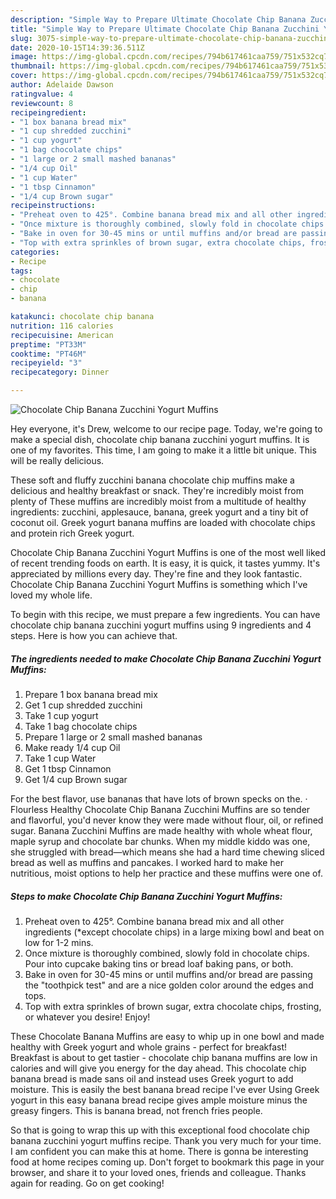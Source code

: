 ```yaml
---
description: "Simple Way to Prepare Ultimate Chocolate Chip Banana Zucchini Yogurt Muffins"
title: "Simple Way to Prepare Ultimate Chocolate Chip Banana Zucchini Yogurt Muffins"
slug: 3075-simple-way-to-prepare-ultimate-chocolate-chip-banana-zucchini-yogurt-muffins
date: 2020-10-15T14:39:36.511Z
image: https://img-global.cpcdn.com/recipes/794b617461caa759/751x532cq70/chocolate-chip-banana-zucchini-yogurt-muffins-recipe-main-photo.jpg
thumbnail: https://img-global.cpcdn.com/recipes/794b617461caa759/751x532cq70/chocolate-chip-banana-zucchini-yogurt-muffins-recipe-main-photo.jpg
cover: https://img-global.cpcdn.com/recipes/794b617461caa759/751x532cq70/chocolate-chip-banana-zucchini-yogurt-muffins-recipe-main-photo.jpg
author: Adelaide Dawson
ratingvalue: 4
reviewcount: 8
recipeingredient:
- "1 box banana bread mix"
- "1 cup shredded zucchini"
- "1 cup yogurt"
- "1 bag chocolate chips"
- "1 large or 2 small mashed bananas"
- "1/4 cup Oil"
- "1 cup Water"
- "1 tbsp Cinnamon"
- "1/4 cup Brown sugar"
recipeinstructions:
- "Preheat oven to 425°. Combine banana bread mix and all other ingredients (*except chocolate chips) in a large mixing bowl and beat on low for 1-2 mins."
- "Once mixture is thoroughly combined, slowly fold in chocolate chips. Pour into cupcake baking tins or bread loaf baking pans, or both."
- "Bake in oven for 30-45 mins or until muffins and/or bread are passing the &#34;toothpick test&#34; and are a nice golden color around the edges and tops."
- "Top with extra sprinkles of brown sugar, extra chocolate chips, frosting, or whatever you desire! Enjoy!"
categories:
- Recipe
tags:
- chocolate
- chip
- banana

katakunci: chocolate chip banana 
nutrition: 116 calories
recipecuisine: American
preptime: "PT33M"
cooktime: "PT46M"
recipeyield: "3"
recipecategory: Dinner

---
```



![Chocolate Chip Banana Zucchini Yogurt Muffins](https://img-global.cpcdn.com/recipes/794b617461caa759/751x532cq70/chocolate-chip-banana-zucchini-yogurt-muffins-recipe-main-photo.jpg)

Hey everyone, it's Drew, welcome to our recipe page. Today, we're going to make a special dish, chocolate chip banana zucchini yogurt muffins. It is one of my favorites. This time, I am going to make it a little bit unique. This will be really delicious.

These soft and fluffy zucchini banana chocolate chip muffins make a delicious and healthy breakfast or snack. They&#39;re incredibly moist from plenty of These muffins are incredibly moist from a multitude of healthy ingredients: zucchini, applesauce, banana, greek yogurt and a tiny bit of coconut oil. Greek yogurt banana muffins are loaded with chocolate chips and protein rich Greek yogurt.

Chocolate Chip Banana Zucchini Yogurt Muffins is one of the most well liked of recent trending foods on earth. It is easy, it is quick, it tastes yummy. It's appreciated by millions every day. They're fine and they look fantastic. Chocolate Chip Banana Zucchini Yogurt Muffins is something which I've loved my whole life.


To begin with this recipe, we must prepare a few ingredients. You can have chocolate chip banana zucchini yogurt muffins using 9 ingredients and 4 steps. Here is how you can achieve that.

<!--inarticleads1-->

##### The ingredients needed to make Chocolate Chip Banana Zucchini Yogurt Muffins:

1. Prepare 1 box banana bread mix
1. Get 1 cup shredded zucchini
1. Take 1 cup yogurt
1. Take 1 bag chocolate chips
1. Prepare 1 large or 2 small mashed bananas
1. Make ready 1/4 cup Oil
1. Take 1 cup Water
1. Get 1 tbsp Cinnamon
1. Get 1/4 cup Brown sugar


For the best flavor, use bananas that have lots of brown specks on the. · Flourless Healthy Chocolate Chip Banana Zucchini Muffins are so tender and flavorful, you&#39;d never know they were made without flour, oil, or refined sugar. Banana Zucchini Muffins are made healthy with whole wheat flour, maple syrup and chocolate bar chunks. When my middle kiddo was one, she struggled with bread—which means she had a hard time chewing sliced bread as well as muffins and pancakes. I worked hard to make her nutritious, moist options to help her practice and these muffins were one of. 

<!--inarticleads2-->

##### Steps to make Chocolate Chip Banana Zucchini Yogurt Muffins:

1. Preheat oven to 425°. Combine banana bread mix and all other ingredients (*except chocolate chips) in a large mixing bowl and beat on low for 1-2 mins.
1. Once mixture is thoroughly combined, slowly fold in chocolate chips. Pour into cupcake baking tins or bread loaf baking pans, or both.
1. Bake in oven for 30-45 mins or until muffins and/or bread are passing the &#34;toothpick test&#34; and are a nice golden color around the edges and tops.
1. Top with extra sprinkles of brown sugar, extra chocolate chips, frosting, or whatever you desire! Enjoy!


These Chocolate Banana Muffins are easy to whip up in one bowl and made healthy with Greek yogurt and whole grains - perfect for breakfast! Breakfast is about to get tastier - chocolate chip banana muffins are low in calories and will give you energy for the day ahead. This chocolate chip banana bread is made sans oil and instead uses Greek yogurt to add moisture. This is easily the best banana bread recipe I&#39;ve ever Using Greek yogurt in this easy banana bread recipe gives ample moisture minus the greasy fingers. This is banana bread, not french fries people. 

So that is going to wrap this up with this exceptional food chocolate chip banana zucchini yogurt muffins recipe. Thank you very much for your time. I am confident you can make this at home. There is gonna be interesting food at home recipes coming up. Don't forget to bookmark this page in your browser, and share it to your loved ones, friends and colleague. Thanks again for reading. Go on get cooking!
